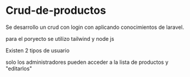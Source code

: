 # Crud-de-productos
Se desarrollo un crud con login con aplicando conocimientos de laravel.


para el poryecto se utilizo tailwind y node js

Existen 2 tipos de usuario

solo los administradores pueden acceder a la lista de productos y "editarlos"

